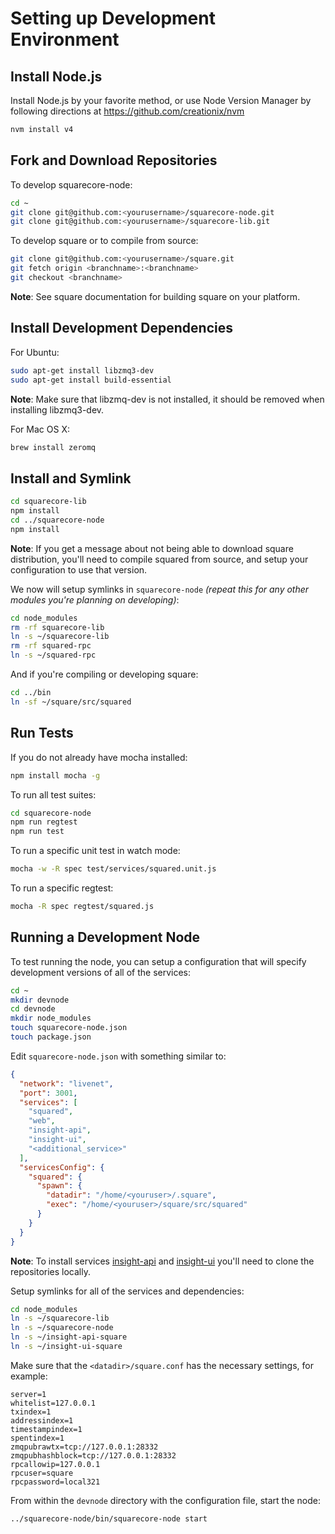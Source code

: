 # Setting up Development Environment

## Install Node.js

Install Node.js by your favorite method, or use Node Version Manager by following directions at https://github.com/creationix/nvm

```bash
nvm install v4
```

## Fork and Download Repositories

To develop squarecore-node:

```bash
cd ~
git clone git@github.com:<yourusername>/squarecore-node.git
git clone git@github.com:<yourusername>/squarecore-lib.git
```

To develop square or to compile from source:

```bash
git clone git@github.com:<yourusername>/square.git
git fetch origin <branchname>:<branchname>
git checkout <branchname>
```
**Note**: See square documentation for building square on your platform.


## Install Development Dependencies

For Ubuntu:
```bash
sudo apt-get install libzmq3-dev
sudo apt-get install build-essential
```
**Note**: Make sure that libzmq-dev is not installed, it should be removed when installing libzmq3-dev.


For Mac OS X:
```bash
brew install zeromq
```

## Install and Symlink

```bash
cd squarecore-lib
npm install
cd ../squarecore-node
npm install
```
**Note**: If you get a message about not being able to download square distribution, you'll need to compile squared from source, and setup your configuration to use that version.


We now will setup symlinks in `squarecore-node` *(repeat this for any other modules you're planning on developing)*:
```bash
cd node_modules
rm -rf squarecore-lib
ln -s ~/squarecore-lib
rm -rf squared-rpc
ln -s ~/squared-rpc
```

And if you're compiling or developing square:
```bash
cd ../bin
ln -sf ~/square/src/squared
```

## Run Tests

If you do not already have mocha installed:
```bash
npm install mocha -g
```

To run all test suites:
```bash
cd squarecore-node
npm run regtest
npm run test
```

To run a specific unit test in watch mode:
```bash
mocha -w -R spec test/services/squared.unit.js
```

To run a specific regtest:
```bash
mocha -R spec regtest/squared.js
```

## Running a Development Node

To test running the node, you can setup a configuration that will specify development versions of all of the services:

```bash
cd ~
mkdir devnode
cd devnode
mkdir node_modules
touch squarecore-node.json
touch package.json
```

Edit `squarecore-node.json` with something similar to:
```json
{
  "network": "livenet",
  "port": 3001,
  "services": [
    "squared",
    "web",
    "insight-api",
    "insight-ui",
    "<additional_service>"
  ],
  "servicesConfig": {
    "squared": {
      "spawn": {
        "datadir": "/home/<youruser>/.square",
        "exec": "/home/<youruser>/square/src/squared"
      }
    }
  }
}
```

**Note**: To install services [insight-api](https://github.com/bitpay/insight-api) and [insight-ui](https://github.com/bitpay/insight-ui) you'll need to clone the repositories locally.

Setup symlinks for all of the services and dependencies:

```bash
cd node_modules
ln -s ~/squarecore-lib
ln -s ~/squarecore-node
ln -s ~/insight-api-square
ln -s ~/insight-ui-square
```

Make sure that the `<datadir>/square.conf` has the necessary settings, for example:
```
server=1
whitelist=127.0.0.1
txindex=1
addressindex=1
timestampindex=1
spentindex=1
zmqpubrawtx=tcp://127.0.0.1:28332
zmqpubhashblock=tcp://127.0.0.1:28332
rpcallowip=127.0.0.1
rpcuser=square
rpcpassword=local321
```

From within the `devnode` directory with the configuration file, start the node:
```bash
../squarecore-node/bin/squarecore-node start
```